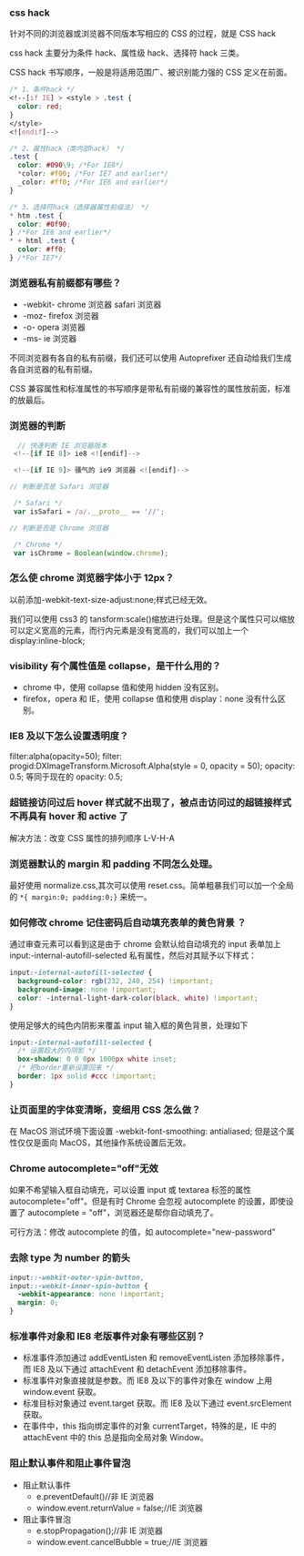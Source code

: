 ### css hack

针对不同的浏览器或浏览器不同版本写相应的 CSS 的过程，就是 CSS hack

css hack 主要分为条件 hack、属性级 hack、选择符 hack 三类。

CSS hack 书写顺序，一般是将适用范围广、被识别能力强的 CSS 定义在前面。

```css
/* 1、条件hack */
<!--[if IE] > <style > .test {
  color: red;
}
</style>
<![endif]-->

/* 2、属性hack（类内部hack） */
.test {
  color: #090\9; /*For IE8*/
  *color: #f00; /*For IE7 and earlier*/
  _color: #ff0; /*For IE6 and earlier*/
}

/* 3、选择符hack（选择器属性前缀法） */
* htm .test {
  color: #0f90;
} /*For IE6 and earlier*/
* + html .test {
  color: #ff0;
} /*For IE7*/
```

### 浏览器私有前缀都有哪些？

- -webkit- chrome 浏览器 safari 浏览器
- -moz- firefox 浏览器
- -o- opera 浏览器
- -ms- ie 浏览器

不同浏览器有各自的私有前缀，我们还可以使用 Autoprefixer 还自动给我们生成各自浏览器的私有前缀。

CSS 兼容属性和标准属性的书写顺序是带私有前缀的兼容性的属性放前面，标准的放最后。

### 浏览器的判断

```js
  // 快速判断 IE 浏览器版本
 <!--[if IE 8]> ie8 <![endif]-->

 <!--[if IE 9]> 骚气的 ie9 浏览器 <![endif]-->

// 判断是否是 Safari 浏览器

 /* Safari */
 var isSafari = /a/.__proto__ == '//';

// 判断是否是 Chrome 浏览器

 /* Chrome */
 var isChrome = Boolean(window.chrome);
```

### 怎么使 chrome 浏览器字体小于 12px？

以前添加-webkit-text-size-adjust:none;样式已经无效。

我们可以使用 css3 的 tansform:scale()缩放进行处理。但是这个属性只可以缩放可以定义宽高的元素，而行内元素是没有宽高的，我们可以加上一个 display:inline-block;

### visibility 有个属性值是 collapse，是干什么用的？

- chrome 中，使用 collapse 值和使用 hidden 没有区别。
- firefox，opera 和 IE，使用 collapse 值和使用 display：none 没有什么区别。

### IE8 及以下怎么设置透明度？

filter:alpha(opacity=50);
filter: progid:DXImageTransform.Microsoft.Alpha(style = 0, opacity = 50);
opacity: 0.5;
等同于现在的 opacity: 0.5;

### 超链接访问过后 hover 样式就不出现了，被点击访问过的超链接样式不再具有 hover 和 active 了

解决方法：改变 CSS 属性的排列顺序 L-V-H-A

### 浏览器默认的 margin 和 padding 不同怎么处理。

最好使用 normalize.css,其次可以使用 reset.css。简单粗暴我们可以加一个全局的 `*{ margin:0; padding:0;}` 来统一。

### 如何修改 chrome 记住密码后自动填充表单的黄色背景 ？

通过审查元素可以看到这是由于 chrome 会默认给自动填充的 input 表单加上 input:-internal-autofill-selected 私有属性，然后对其赋予以下样式：

```css
input:-internal-autofill-selected {
  background-color: rgb(232, 240, 254) !important;
  background-image: none !important;
  color: -internal-light-dark-color(black, white) !important;
}
```

使用足够大的纯色内阴影来覆盖 input 输入框的黄色背景，处理如下

```css
input:-internal-autofill-selected {
  /* 设置超大的内阴影 */
  box-shadow: 0 0 0px 1000px white inset;
  /* 把border重新设置回来 */
  border: 1px solid #ccc !important;
}
```

### 让页面里的字体变清晰，变细用 CSS 怎么做？

在 MacOS 测试环境下面设置 -webkit-font-smoothing: antialiased; 但是这个属性仅仅是面向 MacOS，其他操作系统设置后无效。

### Chrome autocomplete="off"无效

如果不希望输入框自动填充，可以设置 input 或 textarea 标签的属性 autocomplete="off"。但是有时 Chrome 会忽视 autocomplete 的设置，即使设置了 autocomplete = "off"，浏览器还是帮你自动填充了。

可行方法：修改 autocomplete 的值，如 autocomplete="new-password"

### 去除 type 为 number 的箭头

```css
input::-webkit-outer-spin-button,
input::-webkit-inner-spin-button {
  -webkit-appearance: none !important;
  margin: 0;
}
```

### 标准事件对象和 IE8 老版事件对象有哪些区别？

- 标准事件添加通过 addEventListen 和 removeEventListen 添加移除事件，而 IE8 及以下通过 attachEvent 和 detachEvent 添加移除事件。
- 标准事件对象直接就是参数。而 IE8 及以下的事件对象在 window 上用 window.event 获取。
- 标准目标对象通过 event.target 获取。而 IE8 及以下通过 event.srcElement 获取。
- 在事件中，this 指向绑定事件的对象 currentTarget，特殊的是，IE 中的 attachEvent 中的 this 总是指向全局对象 Window。

### 阻止默认事件和阻止事件冒泡

- 阻止默认事件
  - e.preventDefault()//非 IE 浏览器
  - window.event.returnValue = false;//IE 浏览器
- 阻止事件冒泡
  - e.stopPropagation();//非 IE 浏览器
  - window.event.cancelBubble = true;//IE 浏览器
